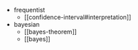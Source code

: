 - frequentist
  - [[confidence-interval#interpretation]]
- bayesian
  - [[bayes-theorem]]
  - [[bayes]]